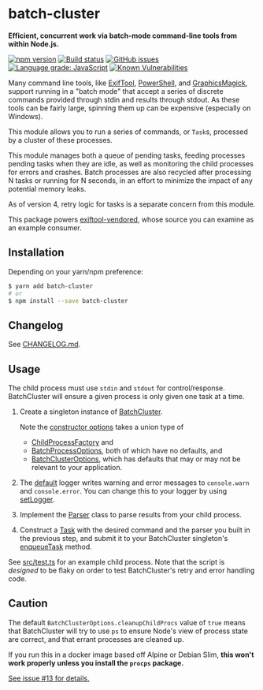 # batch-cluster

**Efficient, concurrent work via batch-mode command-line tools from within Node.js.**

[![npm version](https://img.shields.io/npm/v/batch-cluster.svg)](https://www.npmjs.com/package/batch-cluster)
[![Build status](https://github.com/photostructure/batch-cluster.js/actions/workflows/node.js.yml/badge.svg?branch=main)](https://github.com/photostructure/batch-cluster.js/actions/workflows/node.js.yml)
[![GitHub issues](https://img.shields.io/github/issues/photostructure/batch-cluster.js.svg)](https://github.com/photostructure/batch-cluster.js/issues)
[![Language grade: JavaScript](https://img.shields.io/lgtm/grade/javascript/g/photostructure/batch-cluster.js.svg)](https://lgtm.com/projects/g/photostructure/batch-cluster.js/context:javascript)
[![Known Vulnerabilities](https://snyk.io/test/github/photostructure/batch-cluster.js/badge.svg?targetFile=package.json)](https://snyk.io/test/github/photostructure/batch-cluster.js?targetFile=package.json)

Many command line tools, like
[ExifTool](https://sno.phy.queensu.ca/~phil/exiftool/),
[PowerShell](https://github.com/powershell/powershell), and
[GraphicsMagick](http://www.graphicsmagick.org/), support running in a "batch
mode" that accept a series of discrete commands provided through stdin and
results through stdout. As these tools can be fairly large, spinning them up can
be expensive (especially on Windows).

This module allows you to run a series of commands, or `Task`s, processed by a
cluster of these processes.

This module manages both a queue of pending tasks, feeding processes pending
tasks when they are idle, as well as monitoring the child processes for errors
and crashes. Batch processes are also recycled after processing N tasks or
running for N seconds, in an effort to minimize the impact of any potential
memory leaks.

As of version 4, retry logic for tasks is a separate concern from this module.

This package powers [exiftool-vendored](https://photostructure.github.io/exiftool-vendored.js/),
whose source you can examine as an example consumer.

## Installation

Depending on your yarn/npm preference:

```bash
$ yarn add batch-cluster
# or
$ npm install --save batch-cluster
```

## Changelog

See [CHANGELOG.md](https://github.com/photostructure/batch-cluster.js/blob/main/CHANGELOG.md).

## Usage

The child process must use `stdin` and `stdout` for control/response.
BatchCluster will ensure a given process is only given one task at a time.

1.  Create a singleton instance of
    [BatchCluster](https://photostructure.github.io/batch-cluster.js/classes/batchcluster.html).

    Note the [constructor
    options](https://photostructure.github.io/batch-cluster.js/classes/batchcluster.html#constructor)
    takes a union type of

    - [ChildProcessFactory](https://photostructure.github.io/batch-cluster.js/interfaces/childprocessfactory.html)
      and
    - [BatchProcessOptions](https://photostructure.github.io/batch-cluster.js/interfaces/batchprocessoptions.html),
      both of which have no defaults, and
    - [BatchClusterOptions](https://photostructure.github.io/batch-cluster.js/classes/batchclusteroptions.html),
      which has defaults that may or may not be relevant to your application.

1.  The [default](https://photostructure.github.io/batch-cluster.js/modules.html#logger) logger
    writes warning and error messages to `console.warn` and `console.error`. You
    can change this to your logger by using
    [setLogger](https://photostructure.github.io/batch-cluster.js/modules.html#setlogger).

1.  Implement the [Parser](https://photostructure.github.io/batch-cluster.js/interfaces/parser.html)
    class to parse results from your child process.

1.  Construct a [Task](https://photostructure.github.io/batch-cluster.js/classes/task.html) with the desired command and
    the parser you built in the previous step, and submit it to your BatchCluster
    singleton's
    [enqueueTask](https://photostructure.github.io/batch-cluster.js/classes/batchcluster.html#enqueuetask) method.

See
[src/test.ts](https://github.com/photostructure/batch-cluster.js/blob/main/src/test.ts)
for an example child process. Note that the script is _designed_ to be flaky on
order to test BatchCluster's retry and error handling code.

## Caution

The default `BatchClusterOptions.cleanupChildProcs` value of `true` means that BatchCluster will try to use `ps` to ensure Node's view of process state are correct, and that errant
processes are cleaned up.

If you run this in a docker image based off Alpine or Debian Slim, **this won't work properly unless you install the `procps` package.**

[See issue #13 for details.](https://github.com/photostructure/batch-cluster.js/issues/13)


